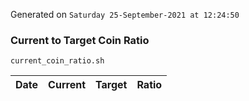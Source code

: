 Generated on `Saturday 25-September-2021 at 12:24:50`

### Current to Target Coin Ratio
`current_coin_ratio.sh`

Date|Current|Target|Ratio
---|---|---|---
